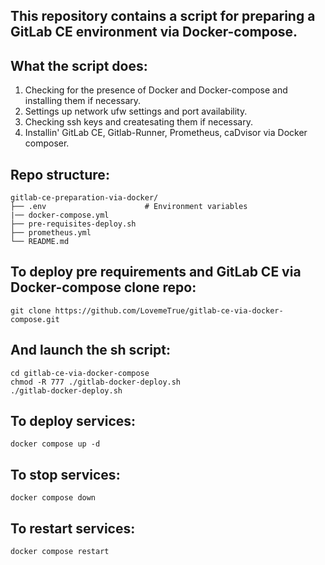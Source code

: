 ## This repository contains a script for preparing a GitLab CE environment via Docker-compose.

## What the script does:
1. Checking for the presence of Docker and Docker-compose and installing them if necessary.
2. Settings up network ufw settings and port availability.
3. Checking ssh keys and createsating them if necessary.
4. Installin' GitLab CE, Gitlab-Runner, Prometheus, caDvisor via Docker composer.

## Repo structure:
```
gitlab-ce-preparation-via-docker/
├── .env                      # Environment variables
|── docker-compose.yml
├── pre-requisites-deploy.sh
├── prometheus.yml
└── README.md

```

## To deploy pre requirements and GitLab CE via Docker-compose clone repo:
```
git clone https://github.com/LovemeTrue/gitlab-ce-via-docker-compose.git
```
## And launch the sh script:
```
cd gitlab-ce-via-docker-compose
chmod -R 777 ./gitlab-docker-deploy.sh
./gitlab-docker-deploy.sh
```
## To deploy services:
```
docker compose up -d
```
## To stop services: 
```
docker compose down
```
## To restart services:
```
docker compose restart
```
